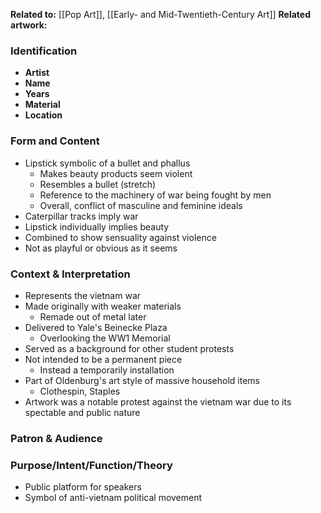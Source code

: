 **Related to:** [[Pop Art]], [[Early- and Mid-Twentieth-Century Art]]
**Related artwork:** 



### Identification
- **Artist** 
- **Name** 
- **Years** 
- **Material** 
- **Location** 

### Form and Content
- Lipstick symbolic of a bullet and phallus
	- Makes beauty products seem violent
	- Resembles a bullet (stretch)
	- Reference to the machinery of war being fought by men
	- Overall, conflict of masculine and feminine ideals
- Caterpillar tracks imply war
- Lipstick individually implies beauty
- Combined to show sensuality against violence
- Not as playful or obvious as it seems

### Context & Interpretation
- Represents the vietnam war
- Made originally with weaker materials
	- Remade out of metal later
- Delivered to Yale's Beinecke Plaza
	- Overlooking the WW1 Memorial
- Served as a background for other student protests
- Not intended to be a permanent piece
	- Instead a temporarily installation
- Part of Oldenburg's art style of massive household items
	- Clothespin, Staples
- Artwork was a notable protest against the vietnam war due to its spectable and public nature

### Patron & Audience


### Purpose/Intent/Function/Theory
- Public platform for speakers
- Symbol of anti-vietnam political movement